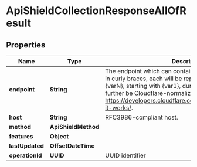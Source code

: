 

# ApiShieldCollectionResponseAllOfResult


## Properties

| Name | Type | Description | Notes |
|------------ | ------------- | ------------- | -------------|
|**endpoint** | **String** | The endpoint which can contain path parameter templates in curly braces, each will be replaced from left to right with {varN}, starting with {var1}, during insertion. This will further be Cloudflare-normalized upon insertion. See: https://developers.cloudflare.com/rules/normalization/how-it-works/. |  |
|**host** | **String** | RFC3986-compliant host. |  |
|**method** | **ApiShieldMethod** |  |  |
|**features** | **Object** |  |  [optional] |
|**lastUpdated** | **OffsetDateTime** |  |  [readonly] |
|**operationId** | **UUID** | UUID identifier |  [readonly] |



